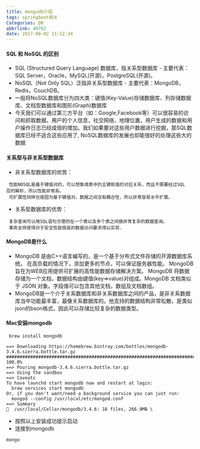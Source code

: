 ```yaml
---
title: mongodb介绍
tags: springboot相关
Categories: DB
abbrlink: 49782
date: 2017-08-02 11:12:34
---
```


#### SQL 和 NoSQL 的区别
- SQL (Structured Query Language) 数据库，指关系型数据库 - 主要代表：SQL Server，Oracle，MySQL(开源)，PostgreSQL(开源)。
- NoSQL（Not Only SQL）泛指非关系型数据库 - 主要代表：MongoDB，Redis，CouchDB。
- 一般将NoSQL数据库分为四大类：键值(Key-Value)存储数据库、列存储数据库、文档型数据库和图形(Graph)数据库
- 今天我们可以通过第三方平台（如：Google,Facebook等）可以很容易的访问和抓取数据。用户的个人信息，社交网络，地理位置，用户生成的数据和用户操作日志已经成倍的增加。我们如果要对这些用户数据进行挖掘，那SQL数据库已经不适合这些应用了, NoSQL数据库的发展也却能很好的处理这些大的数据



#### 关系型与非关系型数据库
- 非关系型数据库的优势：

 ```
  性能NOSQL是基于键值对的，可以想象成表中的主键和值的对应关系，而且不需要经过SQL       层的解析，所以性能非常高。
  可扩展性同样也是因为基于键值对，数据之间没有耦合性，所以非常容易水平扩展。
 ```
- 关系型数据库的优势：

```
 复杂查询可以用SQL语句方便的在一个表以及多个表之间做非常复杂的数据查询。
 事务支持使得对于安全性能很高的数据访问要求得以实现. 
```


####  MongoDB是什么
- MongoDB 是由C++语言编写的，是一个基于分布式文件存储的开源数据库系统。
在高负载的情况下，添加更多的节点，可以保证服务器性能。
MongoDB 旨在为WEB应用提供可扩展的高性能数据存储解决方案。
MongoDB 将数据存储为一个文档，数据结构由键值(key=>value)对组成。MongoDB 文档类似于 JSON 对象。字段值可以包含其他文档，数组及文档数组。
- MongoDB是一个介于关系数据库和非关系数据库之间的产品，是非关系数据库当中功能最丰富，最像关系数据库的。他支持的数据结构非常松散，是类似json的bson格式，因此可以存储比较复杂的数据类型。

#### Mac安装mongodb

```
 brew install mongodb
```

```
==> Downloading https://homebrew.bintray.com/bottles/mongodb-3.4.6.sierra.bottle.tar.gz
######################################################################## 100.0%
==> Pouring mongodb-3.4.6.sierra.bottle.tar.gz
==> Using the sandbox
==> Caveats
To have launchd start mongodb now and restart at login:
  brew services start mongodb
Or, if you don't want/need a background service you can just run:
  mongod --config /usr/local/etc/mongod.conf
==> Summary
🍺  /usr/local/Cellar/mongodb/3.4.6: 18 files, 266.9MB \
```
- 按照以上安装成功提示启动
- 连接到mongodb

```
mongo
```